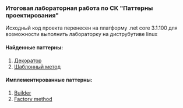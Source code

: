 ### Итоговая лабораторная работа по СК "Паттерны проектирования"

Исходный код проекта перенесен на платформу .net core 3.1.100 для возможности выполнить лабораторку на диструбутиве linux

#### Найденные паттерны:
1. [Декоратор](https://github.com/daria-kay/design-patterns-lab/blob/master/Xrm.ReportUtility/Infrastructure/DataTransformerCreator.cs)
1. [Шаблонный метод](https://github.com/daria-kay/design-patterns-lab/blob/master/Xrm.ReportUtility/Services/ReportServiceBase.cs)

#### Имплементированные паттерны:

1. [Builder](https://github.com/daria-kay/design-patterns-lab/blob/master/Xrm.ReportUtility/Models/ReportConfig.cs)
2. [Factory method](https://github.com/daria-kay/design-patterns-lab/blob/master/Xrm.ReportUtility/Services/ReportService.cs)


